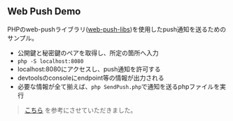 ## Web Push Demo

PHPのweb-pushライブラリ([web-push-libs](https://github.com/web-push-libs/web-push-php))を使用したpush通知を送るためのサンプル。

- 公開鍵と秘密鍵のペアを取得し、所定の箇所へ入力
- `php -S localhost:8080`
- localhost:8080にアクセスし、push通知を許可する
- devtoolsのconsoleにendpoint等の情報が出力される
- 必要な情報が全て揃えば、`php SendPush.php`で通知を送るphpファイルを実行

> [こちら](https://zenn.dev/nnahito/articles/fd2c8b0ad0d19a) を参考にさせていただきました。
